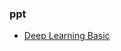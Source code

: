 ### ppt 
* [Deep Learning Basic](https://github.com/yenlung/Deep-Learning-Basics/blob/master/%E6%8A%95%E5%BD%B1%E7%89%87/2020%E5%9C%8B%E7%B6%B2%E6%B7%B1%E5%BA%A6%E5%AD%B8%E7%BF%92%E5%85%A5%E9%96%80v2.pdf)
